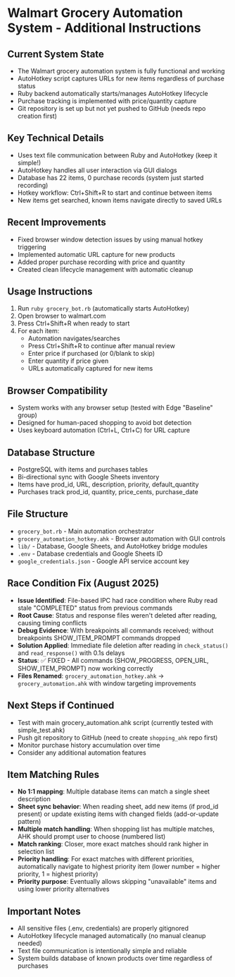# Walmart Grocery Automation System - Additional Instructions

## Current System State
- The Walmart grocery automation system is fully functional and working
- AutoHotkey script captures URLs for new items regardless of purchase status
- Ruby backend automatically starts/manages AutoHotkey lifecycle 
- Purchase tracking is implemented with price/quantity capture
- Git repository is set up but not yet pushed to GitHub (needs repo creation first)

## Key Technical Details
- Uses text file communication between Ruby and AutoHotkey (keep it simple!)
- AutoHotkey handles all user interaction via GUI dialogs
- Database has 22 items, 0 purchase records (system just started recording)
- Hotkey workflow: Ctrl+Shift+R to start and continue between items
- New items get searched, known items navigate directly to saved URLs

## Recent Improvements
- Fixed browser window detection issues by using manual hotkey triggering
- Implemented automatic URL capture for new products
- Added proper purchase recording with price and quantity
- Created clean lifecycle management with automatic cleanup

## Usage Instructions
1. Run `ruby grocery_bot.rb` (automatically starts AutoHotkey)
2. Open browser to walmart.com
3. Press Ctrl+Shift+R when ready to start
4. For each item:
   - Automation navigates/searches
   - Press Ctrl+Shift+R to continue after manual review
   - Enter price if purchased (or 0/blank to skip)
   - Enter quantity if price given
   - URLs automatically captured for new items

## Browser Compatibility
- System works with any browser setup (tested with Edge "Baseline" group)
- Designed for human-paced shopping to avoid bot detection
- Uses keyboard automation (Ctrl+L, Ctrl+C) for URL capture

## Database Structure
- PostgreSQL with items and purchases tables
- Bi-directional sync with Google Sheets inventory
- Items have prod_id, URL, description, priority, default_quantity
- Purchases track prod_id, quantity, price_cents, purchase_date

## File Structure
- `grocery_bot.rb` - Main automation orchestrator
- `grocery_automation_hotkey.ahk` - Browser automation with GUI controls  
- `lib/` - Database, Google Sheets, and AutoHotkey bridge modules
- `.env` - Database credentials and Google Sheets ID
- `google_credentials.json` - Google API service account key

## Race Condition Fix (August 2025)
- **Issue Identified**: File-based IPC had race condition where Ruby read stale "COMPLETED" status from previous commands
- **Root Cause**: Status and response files weren't deleted after reading, causing timing conflicts
- **Debug Evidence**: With breakpoints all commands received; without breakpoints SHOW_ITEM_PROMPT commands dropped
- **Solution Applied**: Immediate file deletion after reading in `check_status()` and `read_response()` with 0.1s delays
- **Status**: ✅ FIXED - All commands (SHOW_PROGRESS, OPEN_URL, SHOW_ITEM_PROMPT) now working correctly
- **Files Renamed**: `grocery_automation_hotkey.ahk` → `grocery_automation.ahk` with window targeting improvements

## Next Steps if Continued
- Test with main grocery_automation.ahk script (currently tested with simple_test.ahk)
- Push git repository to GitHub (need to create `shopping_ahk` repo first)
- Monitor purchase history accumulation over time
- Consider any additional automation features

## Item Matching Rules
- **No 1:1 mapping**: Multiple database items can match a single sheet description
- **Sheet sync behavior**: When reading sheet, add new items (if prod_id present) or update existing items with changed fields (add-or-update pattern)
- **Multiple match handling**: When shopping list has multiple matches, AHK should prompt user to choose (numbered list)
- **Match ranking**: Closer, more exact matches should rank higher in selection list
- **Priority handling**: For exact matches with different priorities, automatically navigate to highest priority item (lower number = higher priority, 1 = highest priority)
- **Priority purpose**: Eventually allows skipping "unavailable" items and using lower priority alternatives

## Important Notes
- All sensitive files (.env, credentials) are properly gitignored
- AutoHotkey lifecycle managed automatically (no manual cleanup needed)
- Text file communication is intentionally simple and reliable
- System builds database of known products over time regardless of purchases